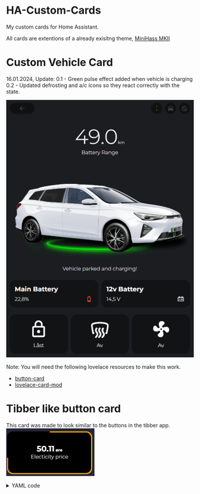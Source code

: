 # HA-Custom-Cards
My custom cards for Home Assistant.

All cards are extentions of a already exisitng theme, [MiniHass MKII](https://github.com/fredrikpersson92/minihass/tree/main)

# Custom Vehicle Card

16.01.2024, Update: 
0.1 - Green pulse effect added when vehicle is charging
0.2 - Updated defrosting and a/c icons so they react correctly with the state. 

![Custom_vehicle](https://github.com/BerrisNO/HA-Custom-Cards/blob/main/custom_card_vehicle/vehicle_card.gif)

Note: You will need the following lovelace resources to make this work. 

* [button-card](https://github.com/custom-cards/button-card)
* [lovelace-card-mod](https://github.com/thomasloven/lovelace-card-mod)

# Tibber like button card

This card was made to look similar to the buttons in the tibber app. 
![tibber](https://github.com/BerrisNO/HA-Custom-Cards/blob/main/tibber_screenshot.png)

<details><summary>YAML code</summary>

```yaml
type: custom:button-card
styles:
  card:
    - padding: 1rem
    - background: |
        [[[
	  // Change the below 3 sensors with your state, min and max sensor. 

          const currentPrice = parseFloat(states['sensor.elctricity_price'].state);
          const minPrice = parseFloat(states['sensor.elctricity_price'].attributes.min);
          const maxPrice = parseFloat(states['sensor.elctricity_price'].attributes.max);
          
          // Calculate the percentage of the current price between min and max price
          const percentage = (currentPrice - minPrice) / (maxPrice - minPrice) * 100;
          
          // Calculate the degrees for the conic-gradient
          const degrees = Math.min((percentage / 100) * 360);
          
          // Determine the color based on the percentage
          let color;
          if (percentage <= 33) { 
            color = 'lime';
          } else if (percentage <= 80) {
            color = 'orange';
          } else {
            color = 'red';
          }
          
          // Return the conic-gradient CSS value
          return `conic-gradient(${color} ${degrees}deg, black 0deg)`;
        ]]]
    - aspect-ratio: 2
    - border-radius: var(--border-radius)
  custom_fields:
    test:
      - width: calc(100% - 0.4rem)
      - height: calc(100% - 0.4rem)
      - left: 0.22rem
      - background: var(--contrast-0)
      - position: absolute
      - border-radius: 1rem
custom_fields:
  test:
    card:
      type: custom:button-card
      entity: sensor.nordpool_kwh_krsand_nok_3_1000_025
      show_state: false
      show_label: true
      show_icon: false
      label: >
        [[[ return states['sensor.electricity_price'].state +
        '<span style="font-size:0.5em "> øre</span>' ]]]
      styles:
        grid:
          - grid-template-areas: '"l l" "n n"'
          - grid-template-rows: 1fr 1fr
          - grid-template-columns: 1fr 1fr
        card:
          - background: none
        label:
          - padding-top: 10%
          - text-align: center
          - font-size: var(--fs-600)
          - font-family: Montserrat
          - font-weight: 600
          - color: var(--contrast-100)
          - overflow: visible
        name:
          - text-align: center
          - font-size: var(--fs-400)
          - font-family: Montserrat
          - font-weight: 500
          - justify-self: top
          - align-self: start
          - color: var(--contrast-100)
          - overflow: visible

```
</details>
